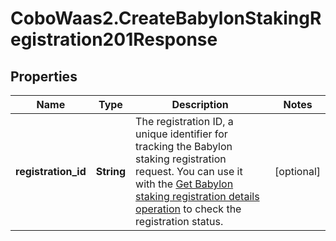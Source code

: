 # CoboWaas2.CreateBabylonStakingRegistration201Response

## Properties

Name | Type | Description | Notes
------------ | ------------- | ------------- | -------------
**registration_id** | **String** | The registration ID, a unique identifier for tracking the Babylon staking registration request. You can use it with the [Get Babylon staking registration details operation](https://www.cobo.com/developers/v2/api-references/stakings/get_babylon_staking_registration_details) to check the registration status. | [optional] 


